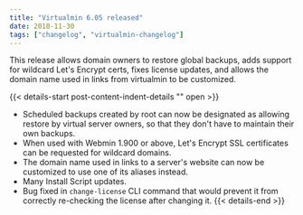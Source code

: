 ```yaml
---
title: "Virtualmin 6.05 released"
date: 2018-11-30
tags: ["changelog", "virtualmin-changelog"]
---
```


This release allows domain owners to restore global backups, adds support for wildcard Let's Encrypt certs, fixes license updates, and allows the domain name used in links from virtualmin to be customized.

{{< details-start post-content-indent-details "<i class='wm wm-fw wm-newspaper'></i>" open >}}
- Scheduled backups created by root can now be designated as allowing restore by virtual server owners, so that they don't have to maintain their own backups.
- When used with Webmin 1.900 or above, Let's Encrypt SSL certificates can be requested for wildcard domains.
- The domain name used in links to a server's website can now be customized to use one of its aliases instead.
- Many Install Script updates.
- Bug fixed in `change-license` CLI command that would prevent it from correctly re-checking the license after changing it.
{{< details-end >}}
